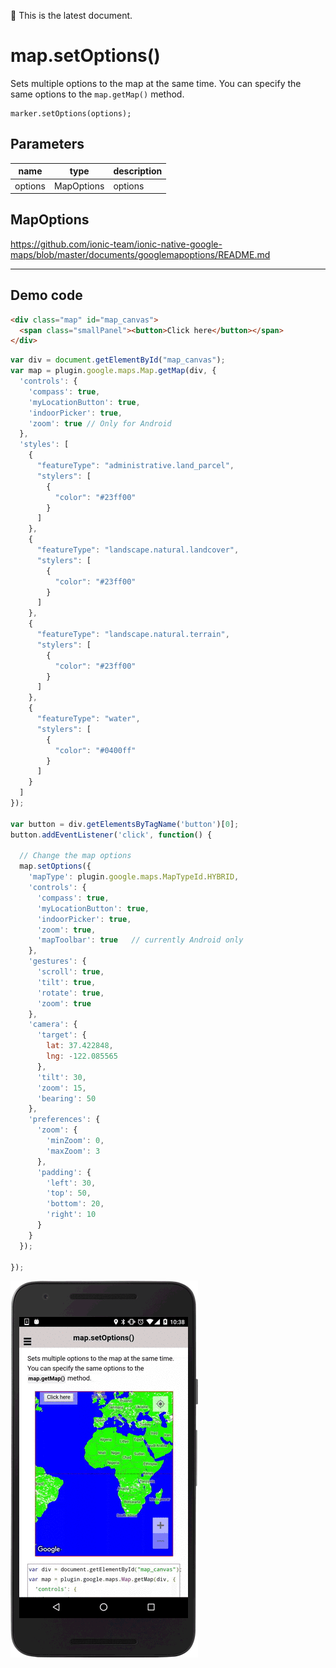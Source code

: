 :green_heart: This is the latest document.

# map.setOptions()

Sets multiple options to the map at the same time. You can specify the same options to the `map.getMap()` method.

```
marker.setOptions(options);
```

## Parameters

name           | type        | description
---------------|-------------|------------------------------------
options        | MapOptions  | options

## MapOptions

https://github.com/ionic-team/ionic-native-google-maps/blob/master/documents/googlemapoptions/README.md

------------------------------------------------------------------

## Demo code

```html
<div class="map" id="map_canvas">
  <span class="smallPanel"><button>Click here</button></span>
</div>
```

```js
var div = document.getElementById("map_canvas");
var map = plugin.google.maps.Map.getMap(div, {
  'controls': {
    'compass': true,
    'myLocationButton': true,
    'indoorPicker': true,
    'zoom': true // Only for Android
  },
  'styles': [
    {
      "featureType": "administrative.land_parcel",
      "stylers": [
        {
          "color": "#23ff00"
        }
      ]
    },
    {
      "featureType": "landscape.natural.landcover",
      "stylers": [
        {
          "color": "#23ff00"
        }
      ]
    },
    {
      "featureType": "landscape.natural.terrain",
      "stylers": [
        {
          "color": "#23ff00"
        }
      ]
    },
    {
      "featureType": "water",
      "stylers": [
        {
          "color": "#0400ff"
        }
      ]
    }
  ]
});

var button = div.getElementsByTagName('button')[0];
button.addEventListener('click', function() {

  // Change the map options
  map.setOptions({
    'mapType': plugin.google.maps.MapTypeId.HYBRID,
    'controls': {
      'compass': true,
      'myLocationButton': true,
      'indoorPicker': true,
      'zoom': true,
      'mapToolbar': true   // currently Android only
    },
    'gestures': {
      'scroll': true,
      'tilt': true,
      'rotate': true,
      'zoom': true
    },
    'camera': {
      'target': {
        lat: 37.422848,
        lng: -122.085565
      },
      'tilt': 30,
      'zoom': 15,
      'bearing': 50
    },
    'preferences': {
      'zoom': {
        'minZoom': 0,
        'maxZoom': 3
      },
      'padding': {
        'left': 30,
        'top': 50,
        'bottom': 20,
        'right': 10
      }
    }
  });

});

```

![](image.gif)
